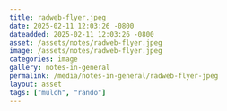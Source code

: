```yaml
---
title: radweb-flyer.jpeg
date: 2025-02-11 12:03:26 -0800
dateadded: 2025-02-11 12:03:26 -0800
asset: /assets/notes/radweb-flyer.jpeg
image: /assets/notes/radweb-flyer.jpeg
categories: image
gallery: notes-in-general
permalink: /media/notes-in-general/radweb-flyer-jpeg
layout: asset
tags: ["mulch", "rando"]
--- 
```

